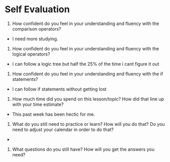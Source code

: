   # Self Evaluation

1. How confident do you feel in your understanding and fluency with the comparison operators?

* I need more studying.

1. How confident do you feel in your understanding and fluency with the logical operators?

* I can follow a logic tree but half the 25% of the time i cant figure it out

1. How confident do you feel in your understanding and fluency with the if statements?

* I can follow if statements without getting lost
1. How much time did you spend on this lesson/topic? How did that line up with your time estimate?
* This past week has been hectic for me.
1. What do you still need to practice or learn? How will you do that? Do you need to adjust your calendar in order to do that?
*
1. What questions do you still have? How will you get the answers you need?
